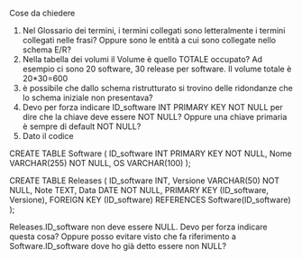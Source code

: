 Cose da chiedere
1. Nel Glossario dei termini, i termini collegati sono letteralmente i termini collegati nelle frasi? Oppure sono le entità a cui sono collegate nello schema E/R?
2. Nella tabella dei volumi il Volume è quello TOTALE occupato? Ad esempio ci sono 20 software, 30 release per software. Il volume totale è 20*30=600
3. è possibile che dallo schema ristrutturato si trovino delle ridondanze che lo schema iniziale non presentava?
4.  Devo per forza indicare   ID_software INT PRIMARY KEY NOT NULL per dire che la chiave deve essere NOT NULL? Oppure una chiave primaria è sempre di default NOT NULL?
5. Dato il codice

CREATE TABLE Software (
    ID_software INT PRIMARY KEY NOT NULL,
    Nome VARCHAR(255) NOT NULL,
    OS VARCHAR(100)
);

CREATE TABLE Releases (
    ID_software INT,
    Versione VARCHAR(50) NOT NULL,
    Note TEXT,
    Data DATE NOT NULL,
    PRIMARY KEY (ID_software, Versione),
    FOREIGN KEY (ID_software) REFERENCES Software(ID_software)
);

Releases.ID_software non deve essere NULL. Devo per forza indicare questa cosa? Oppure posso evitare visto che fa riferimento a Software.ID_software dove ho già detto essere non NULL?
